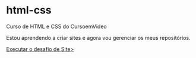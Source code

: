 # html-css
 Curso de HTML e CSS do CursoemVideo

Estou aprendendo a criar sites e agora vou gerenciar os meus repositórios.

<a href="https://nilton-manjate.github.io/html-css/desafios/mod2/desafio.html">Executar o desafio de Site>